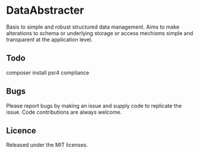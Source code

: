 # DataAbstracter
Basis to simple and robust structured data management. Aims to make alterations to schema or underlying storage or access mechisms simple and transparent at the application level.

## Todo
composer install
psr4 compliance

## Bugs
Please report bugs by making an issue and supply code to replicate the issue. Code contributions are always welcome.

## Licence 
Released under the MIT licenses.
